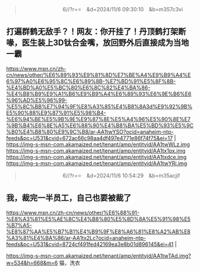 
>　　　　　　　　6//?r=⭐　&d=2024/11/6 09:30:10　&b=m357c3vi
## 打遍群鹤无敌手？！网友：你开挂了！丹顶鹤打架断喙，医生装上3D钛合金嘴，放回野外后直接成为当地一霸
https://www.msn.cn/zh-cn/news/other/%E6%89%93%E9%81%8D%E7%BE%A4%E9%B9%A4%E6%97%A0%E6%95%8C%E6%89%8B-%E7%BD%91%E5%8F%8B-%E4%BD%A0%E5%BC%80%E6%8C%82%E4%BA%86-%E4%B8%B9%E9%A1%B6%E9%B9%A4%E6%89%93%E6%9E%B6%E6%96%AD%E5%96%99-%E5%8C%BB%E7%94%9F%E8%A3%85%E4%B8%8A3d%E9%92%9B%E5%90%88%E9%87%91%E5%98%B4-%E6%94%BE%E5%9B%9E%E9%87%8E%E5%A4%96%E5%90%8E%E7%9B%B4%E6%8E%A5%E6%88%90%E4%B8%BA%E5%BD%93%E5%9C%B0%E4%B8%80%E9%9C%B8/ar-AA1twYSO?ocid=anaheim-ntp-feeds&pc=U531&cvid=672ac66c98aa4df497e4771e86f74f75&ei=17
|
https://img-s-msn-com.akamaized.net/tenant/amp/entityid/AA1twWLz.img
https://img-s-msn-com.akamaized.net/tenant/amp/entityid/AA1tx1px.img
https://img-s-msn-com.akamaized.net/tenant/amp/entityid/AA1txdce.img
https://img-s-msn-com.akamaized.net/tenant/amp/entityid/AA1twYRi.img

>　　　　　　　　6//?r=⭐　&d=2024/11/6 10:54:29　&b=m35acjif
## 我，裁完一半员工，自己也要被裁了
https://www.msn.cn/zh-cn/news/other/%E6%88%91-%E8%A3%81%E5%AE%8C%E4%B8%80%E5%8D%8A%E5%91%98%E5%B7%A5-%E8%87%AA%E5%B7%B1%E4%B9%9F%E8%A6%81%E8%A2%AB%E8%A3%81%E4%BA%86/ar-AA1tx2Lc?ocid=anaheim-ntp-feeds&pc=U531&cvid=8724cf491fed42169ea3e8b01d896145&ei=41
|

https://img-s-msn-com.akamaized.net/tenant/amp/entityid/AA1twTAd.img?w=534&h=668&m=6
猫，洗衣
